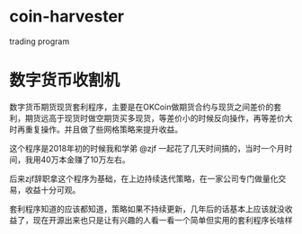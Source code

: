 # coin-harvester
trading program

# 数字货币收割机

数字货币期货现货套利程序，主要是在OKCoin做期货合约与现货之间差价的套利，期货远高于现货时做空期货买多现货，等差价小的时候反向操作，再等差价大时再重复操作。并且做了些网格策略来提升收益。

这个程序是2018年初的时候我和学弟 @zjf 一起花了几天时间搞的，当时一个月时间，我用40万本金赚了10万左右。

后来zjf辞职拿这个程序为基础，在上边持续迭代策略，在一家公司专门做量化交易，收益十分可观。

套利程序知道的应该都知道，策略如果不持续更新，几年后的话基本上应该就没收益了，现在开源出来也只是让有兴趣的人看一看一个简单但实用的套利程序长啥样
